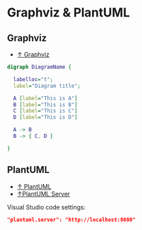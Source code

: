 # Graphviz & PlantUML

## Graphviz

- [↑ Graphviz](https://graphviz.org)

```dot
digraph DiagramName {

  labelloc="t";
  label="Diagram title";

  A [label="This is A"]
  B [label="This is B"]
  C [label="This is C"]
  D [label="This is D"]

  A -> B
  B -> { C, D }

}
```

## PlantUML

- [↑ PlantUML](https://plantuml.com)
- [↑PlantUML Server](https://github.com/plantuml/plantuml-server)

Visual Studio code settings:

```json
"plantuml.server": "http://localhost:8080"
```
